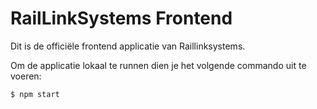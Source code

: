 # RailLinkSystems Frontend

Dit is de officiële frontend applicatie van Raillinksystems.

Om de applicatie lokaal te runnen dien je het volgende commando uit te voeren:
```sh
$ npm start
```
